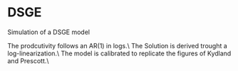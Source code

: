 # DSGE
Simulation of a DSGE model 

The prodcutivity follows an AR(1) in logs.\\
The Solution is derived trought a log-linearization.\\
The model is calibrated to replicate the figures of Kydland and Prescott.\\
